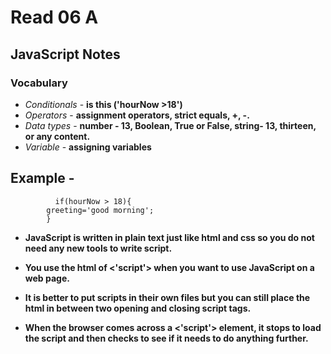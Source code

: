 # Read 06 A

## JavaScript Notes

### Vocabulary

+ *Conditionals* - **is this ('hourNow >18')**
+ *Operators* - **assignment operators, strict equals, +, -.**
+ *Data types* - **number - 13, Boolean, True or False, string- 13, thirteen, or any content.**
+ *Variable* - **assigning variables**

## Example -   
              if(hourNow > 18){
            greeting='good morning';
            }

+ **JavaScript is written in plain text just like html and css so you do not need any new tools to write script.**

+ **You use the html of <'script'> when you want to use JavaScript on a web page.** 

+ **It is better to put scripts in their own files but you can still place the html in between two opening and closing script tags.**

+ **When the browser comes across a <'script'> element, it stops to load the script and then checks to see if it needs to do anything further.**